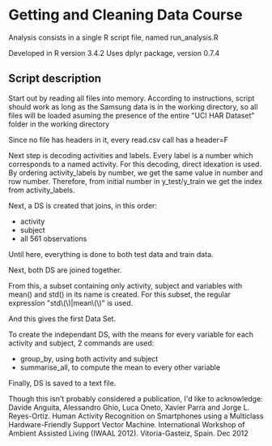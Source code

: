 # Getting and Cleaning Data Course

Analysis consists in a single R script file, named run_analysis.R

Developed in R version 3.4.2
Uses dplyr package, version 0.7.4

## Script description

Start out by reading all files into memory.
According to instructions, script should work as long as the Samsung data is in the working directory,
so all files will be loaded asuming the presence of the entire "UCI HAR Dataset" folder in the working directory

Since no file has headers in it, every read.csv call has a header=F

Next step is decoding activities and labels. Every label is a number which corresponds to a named activity.
For this decoding, direct idexation is used. By ordering activity_labels by number, we get the same value in number and row number.
Therefore, from initial number in y_test/y_train we get the index from activity_labels.

Next, a DS is created that joins, in this order:

* activity
* subject
* all 561 observations

Until here, everything is done to both test data and train data.

Next, both DS are joined together.

From this, a subset containing only activity, subject and variables with mean() and std() in its name is created. 
For this subset, the regular expression "std\\(\\)|mean\\(\\)" is used.

And this gives the first Data Set.

To create the independant DS, with the means for every variable for each activity and subject, 2 commands are used:

* group_by, using both activity and subject
* summarise_all, to compute the mean to every other variable

Finally, DS is saved to a text file.

Though this isn't probably considered a publication, I'd like to acknowledge:
Davide Anguita, Alessandro Ghio, Luca Oneto, Xavier Parra and Jorge L. Reyes-Ortiz. Human Activity Recognition on Smartphones using a Multiclass Hardware-Friendly Support Vector Machine. International Workshop of Ambient Assisted Living (IWAAL 2012). Vitoria-Gasteiz, Spain. Dec 2012
